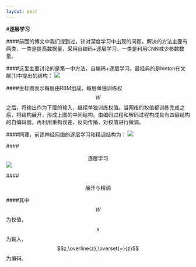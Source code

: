 ```yaml
---
layout: post 
---
```

#**逐层学习**

####前面的博文中我们提到过，针对深度学习中出现的问题，解决的方法主要有两类，一类是提高数据量，采用自编码+逐层学习，一类是利用CNN减少参数数量。

####这里主要讨论的是第一中方法，自编码+逐层学习。最经典的是hinton在文献[1]中提出的结构：
![](../images/Layer-1.jpg)

####坐标图表示每层由RBM组成，每层单独训练权$$W$$之后，将输出作为下层的输入，继续单独训练权值。当网络的权值都训练完成之后，将结构展开，形成上图的中间结构。由编码过程和解码过程构成具有四层结构的自编码器。再利用重构误差，反向传播，对权值进行微调。

####同理，前馈神经网络的逐层学习和精调结构为：
![](../images/Layer-4.jpg)

####<center>逐层学习</center>
![](../images/Layer-3.jpg)

####<center>展开与精调</center>

####其中$$W$$为权值，$$x$$为输入，$$z,\overline{z},\overset{=}{z}$$为编码。